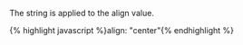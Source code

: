 <p class="b30" markdown="1">
The string is applied to the align value.
</p>
{% highlight javascript %}align: "center"{% endhighlight %}